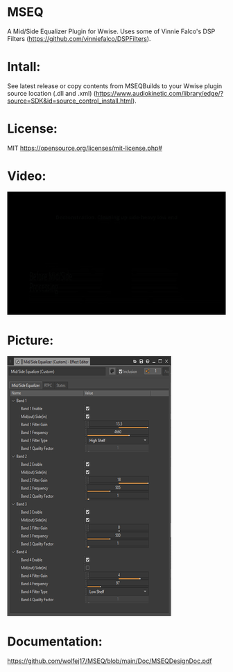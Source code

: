 # MSEQ
A Mid/Side Equalizer Plugin for Wwise.
Uses some of Vinnie Falco's DSP Filters (https://github.com/vinniefalco/DSPFilters).
# Intall: 
See latest release or copy contents from MSEQBuilds to your Wwise plugin source location (.dll and .xml) (https://www.audiokinetic.com/library/edge/?source=SDK&id=source_control_install.html).
# License: 
MIT https://opensource.org/licenses/mit-license.php#
# Video:
[![MSEQ Video](https://github.com/wolfej17/MSEQ/blob/main/Doc/MSEQGif.gif)](https://www.youtube.com/watch?v=H2PoAAbgXao)
# Picture: 
![MSEQ Pic](https://github.com/wolfej17/MSEQ/blob/main/Doc/MSEQPic.png?raw=true)
# Documentation: 
https://github.com/wolfej17/MSEQ/blob/main/Doc/MSEQDesignDoc.pdf
